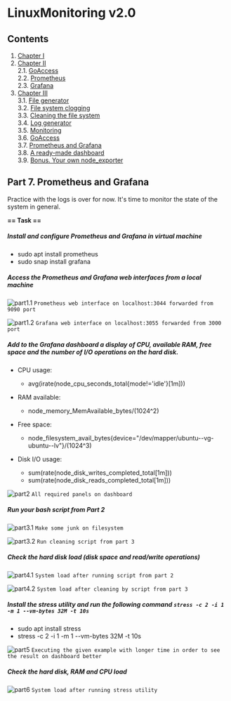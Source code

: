 # LinuxMonitoring v2.0

## Contents

1. [Chapter I](#chapter-i) 
2. [Chapter II](#chapter-ii) \
    2.1. [GoAccess](#goaccess) \
    2.2. [Prometheus](#prometheus) \
    2.3. [Grafana](#grafana)
3. [Chapter III](#chapter-iii) \
    3.1. [File generator](#part-1-file-generator)  
    3.2. [File system clogging](#part-2-file-system-clogging)  
    3.3. [Cleaning the file system](#part-3-cleaning-the-file-system)  
    3.4. [Log generator](#part-4-log-generator)  
    3.5. [Monitoring](#part-5-monitoring)  
    3.6. [GoAccess](#part-6-goaccess)  
    3.7. [Prometheus and Grafana](#part-7-prometheus-and-grafana)  
    3.8. [A ready-made dashboard](#part-8-a-ready-made-dashboard)  
    3.9. [Bonus. Your own node_exporter](#part-9-bonus-your-own-node_exporter)  


## Part 7. **Prometheus** and **Grafana**

Practice with the logs is over for now. It's time to monitor the state of the system in general.

**== Task ==**

##### Install and configure **Prometheus** and **Grafana** in virtual machine
- sudo apt install prometheus
- sudo snap install grafana
##### Access the **Prometheus** and **Grafana** web interfaces from a local machine

![part1.1](img/prometheus_web.png "Prometheus web interface")
`Prometheus web interface on localhost:3044 forwarded from 9090 port`

![part1.2](img/grafana_web.png "Grafana web interface")
`Grafana web interface on localhost:3055 forwarded from 3000 port`

##### Add to the **Grafana** dashboard a display of CPU, available RAM, free space and the number of I/O operations on the hard disk.

- CPU usage:
    - avg(irate(node_cpu_seconds_total{mode!='idle'}[1m]))

- RAM available:
    - node_memory_MemAvailable_bytes/(1024^2)

- Free space:
    - node_filesystem_avail_bytes{device="/dev/mapper/ubuntu--vg-ubuntu--lv"}/(1024^3)

- Disk I/O usage:
    - sum(rate(node_disk_writes_completed_total[1m]))
    - sum(rate(node_disk_reads_completed_total[1m]))

![part2](img/dashboards.png "Dashboard with panels")
`All required panels on dashboard`

##### Run your bash script from Part 2

![part3.1](img/run_script_ex02.png "Run script from part 2")
`Make some junk on filesystem`

![part3.2](img/clean_ex02.png "Clean junk")
`Run cleaning script from part 3`

##### Check the hard disk load (disk space and read/write operations)

![part4.1](img/stat_after_ex02.png "Dashboard after script")
`System load after running script from part 2`

![part4.2](img/after_clean_ex02.png "Dashboard after clean")
`System load after cleaning by script from part 3`

##### Install the **stress** utility and run the following command `stress -c 2 -i 1 -m 1 --vm-bytes 32M -t 10s`
- sudo apt install stress
- stress -c 2 -i 1 -m 1 --vm-bytes 32M -t 10s

![part5](img/stress_test.png "Run stress utility")
`Executing the given example with longer time in order to see the result on dashboard better`

##### Check the hard disk, RAM and CPU load

![part6](img/result_stress_test.png "System load with stress utility")
`System load after running stress utility`
